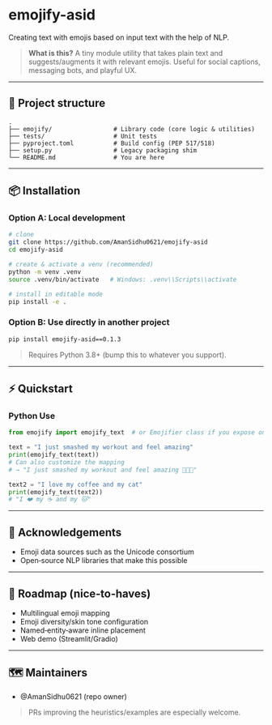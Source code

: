 # emojify-asid

Creating text with emojis based on input text with the help of NLP.

> **What is this?** A tiny module utility that takes plain text and suggests/augments it with relevant emojis. Useful for social captions, messaging bots, and playful UX.

---

## 🧱 Project structure

```
.
├── emojify/                 # Library code (core logic & utilities)
├── tests/                   # Unit tests
├── pyproject.toml           # Build config (PEP 517/518)
├── setup.py                 # Legacy packaging shim
└── README.md                # You are here
```

---

## 📦 Installation

### Option A: Local development

```bash
# clone
git clone https://github.com/AmanSidhu0621/emojify-asid
cd emojify-asid

# create & activate a venv (recommended)
python -m venv .venv
source .venv/bin/activate   # Windows: .venv\\Scripts\\activate

# install in editable mode
pip install -e .
```

### Option B: Use directly in another project

```bash
pip install emojify-asid==0.1.3
```

> Requires Python 3.8+ (bump this to whatever you support).

---

## ⚡ Quickstart

### Python Use

```python
from emojify import emojify_text  # or Emojifier class if you expose one

text = "I just smashed my workout and feel amazing"
print(emojify_text(text))
# Can also customize the mapping
# → "I just smashed my workout and feel amazing 💪🔥😄"

text2 = "I love my coffee and my cat"
print(emojify_text(text2))
# "I ❤️ my ☕ and my 🐱"
```

---


## 🙌 Acknowledgements

* Emoji data sources such as the Unicode consortium
* Open‑source NLP libraries that make this possible

---

## 📣 Roadmap (nice‑to‑haves)

* Multilingual emoji mapping
* Emoji diversity/skin tone configuration
* Named‑entity‑aware inline placement
* Web demo (Streamlit/Gradio)

---


## 🗺️ Maintainers

* @AmanSidhu0621 (repo owner)

> PRs improving the heuristics/examples are especially welcome.
